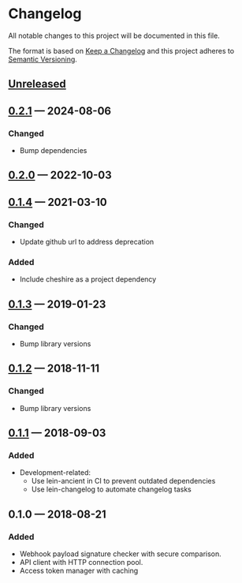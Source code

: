 # Changelog

All notable changes to this project will be documented in this file.

The format is based on [Keep a Changelog](http://keepachangelog.com)
and this project adheres to [Semantic Versioning](http://semver.org/spec/v2.0.0.html).

## [Unreleased]

## [0.2.1] — 2024-08-06
### Changed
* Bump dependencies

## [0.2.0] — 2022-10-03

## [0.1.4] — 2021-03-10
### Changed
* Update github url to address deprecation

### Added
* Include cheshire as a project dependency

## [0.1.3] — 2019-01-23
### Changed
* Bump library versions

## [0.1.2] — 2018-11-11
### Changed
* Bump library versions

## [0.1.1] — 2018-09-03
### Added
* Development-related:
  * Use lein-ancient in CI to prevent outdated dependencies
  * Use lein-changelog to automate changelog tasks

## 0.1.0 — 2018-08-21
### Added
* Webhook payload signature checker with secure comparison.
* API client with HTTP connection pool.
* Access token manager with caching

[0.1.1]: https://github.com/nubank/clj-github-app/compare/0.1.0...0.1.1
[0.1.2]: https://github.com/nubank/clj-github-app/compare/0.1.1...0.1.2
[0.1.3]: https://github.com/nubank/clj-github-app/compare/0.1.2...0.1.3
[0.1.4]: https://github.com/nubank/clj-github-app/compare/0.1.3...0.1.4
[0.2.0]: https://github.com/nubank/clj-github-app/compare/0.1.4...0.2.0
[0.2.1]: https://github.com/nubank/clj-github-app/compare/0.2.0...0.2.1
[Unreleased]: https://github.com/nubank/clj-github-app/compare/0.2.1...HEAD
